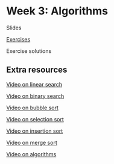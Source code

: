 # Week 3: Algorithms

Slides

[Exercises](exercises/week3.md)

Exercise solutions


## Extra resources

[Video on linear search](https://www.youtube.com/watch?v=TwsgCHYmbbA)

[Video on binary search](https://www.youtube.com/watch?v=T98PIp4omUA)

[Video on bubble sort](https://www.youtube.com/watch?v=RT-hUXUWQ2I)

[Video on selection sort](https://www.youtube.com/watch?v=3hH8kTHFw2A)

[Video on insertion sort](https://www.youtube.com/watch?v=O0VbBkUvriI)

[Video on merge sort](https://www.youtube.com/watch?v=Ns7tGNbtvV4)

[Video on algorithms](https://www.youtube.com/watch?v=ktWL3nN38ZA)
